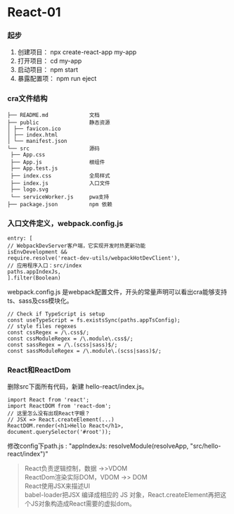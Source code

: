 # React-01
### 起步
1. 创建项⽬： npx create-react-app my-app
2. 打开项⽬： cd my-app
3. 启动项⽬： npm start
4. 暴露配置项： npm run eject

### cra⽂件结构
```
├── README.md             ⽂档 
├── public                静态资源
│ ├── favicon.ico
│ ├── index.html
│ └── manifest.json
└── src                   源码
 ├── App.css
 ├── App.js               根组件
 ├── App.test.js 
 ├── index.css            全局样式
 ├── index.js             ⼊⼝⽂件
 ├── logo.svg
 └── serviceWorker.js     pwa⽀持
├── package.json          npm 依赖
```
### ⼊⼝⽂件定义，webpack.config.js
```
entry: [
// WebpackDevServer客户端，它实现开发时热更新功能
isEnvDevelopment &&
require.resolve('react-dev-utils/webpackHotDevClient'),
// 应⽤程序⼊⼝：src/index
paths.appIndexJs,
].filter(Boolean)
```
webpack.config.js 是webpack配置⽂件，开头的常量声明可以看出cra能够⽀持ts、sass及css模块化。
```
// Check if TypeScript is setup
const useTypeScript = fs.existsSync(paths.appTsConfig);
// style files regexes
const cssRegex = /\.css$/;
const cssModuleRegex = /\.module\.css$/;
const sassRegex = /\.(scss|sass)$/;
const sassModuleRegex = /\.module\.(scss|sass)$/;
```
### React和ReactDom
删除src下⾯所有代码，新建 hello-react/index.js。

```
import React from 'react';
import ReactDOM from 'react-dom';
// 这⾥怎么没有出现React字眼？
// JSX => React.createElement(...)
ReactDOM.render(<h1>Hello React</h1>, document.querySelector('#root'));
```
修改config下path.js : "appIndexJs: resolveModule(resolveApp, "src/hello-react/index")"
> React负责逻辑控制，数据 ->>VDOM   
> ReactDom渲染实际DOM，VDOM ->> DOM   
> React使⽤JSX来描述UI   
> babel-loader把JSX 编译成相应的 JS 对象，React.createElement再把这个JS对象构造成React需要的虚拟dom。













